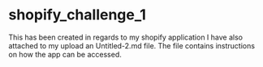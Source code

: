 # shopify_challenge_1
This has been created in regards to my shopify application
I have also attached to my upload an Untitled-2.md file. The file contains instructions on how the app can be accessed.
